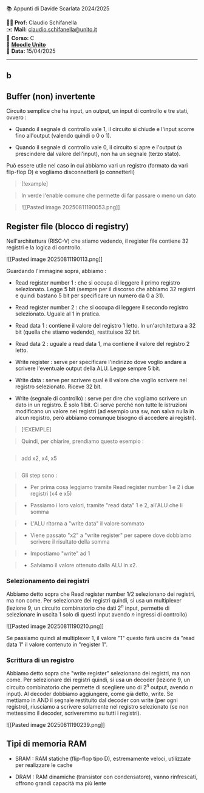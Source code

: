 📚 Appunti di Davide Scarlata 2024/2025

**👨‍🏫 Prof:** Claudio Schifanella  
✉️ **Mail:** [claudio.schifanella@unito.it](mailto:claudio.schifanella@unito.it)  
📌 **Corso:** C  
🔗 **[Moodle Unito](https://informatica.i-learn.unito.it/course/view.php?id=3106)**  
📅 **Data:** 15/04/2025

---

## b  

## Buffer (non) invertente

Circuito semplice che ha input, un output, un input di controllo e tre stati, ovvero :

- Quando il segnale di controllo vale 1, il circuito si chiude e l'input scorre fino all'output (valendo quindi o 0 o 1).

- Quando il segnale di controllo vale 0, il circuito si apre e l'output (a prescindere dal valore dell'input), non ha un segnale (terzo stato).

Può essere utile nel caso in cui abbiamo vari un registro (formato da vari flip-flop D) e vogliamo disconnetterli (o connetterli)

> [!example]

> In verde l'enable comune che permette di far passare o meno un dato

> ![[Pasted image 20250811190053.png]]

  

## Register file (blocco di registry)

Nell'architettura (RISC-V) che stiamo vedendo, il register file contiene 32 registri e la logica di controllo.

![[Pasted image 20250811190113.png]]

Guardando l'immagine sopra, abbiamo :

- Read register number 1 : che si occupa di leggere il primo registro selezionato. Legge 5 bit (sempre per il discorso che abbiamo 32 registri e quindi bastano 5 bit per specificare un numero da 0 a 31).

- Read register number 2 : che si occupa di leggere il secondo registro selezionato. Uguale al 1 in pratica.

- Read data 1 : contiene il valore del registro 1 letto. In un'architettura a 32 bit (quella che stiamo vedendo), restituisce 32 bit.

- Read data 2 : uguale a read data 1, ma contiene il valore del registro 2 letto.

- Write register : serve per specificare l'indirizzo dove voglio andare a scrivere l'eventuale output della ALU. Legge sempre 5 bit.

- Write data : serve per scrivere qual è il valore che voglio scrivere nel registro selezionato. Riceve 32 bit.

- Write (segnale di controllo) : serve per dire che vogliamo scrivere un dato in un registro. È solo 1 bit. Ci serve perché non tutte le istruzioni modificano un valore nei registri (ad esempio una sw, non salva nulla in alcun registro, però abbiamo comunque bisogno di accedere ai registri).

  

> [!EXEMPLE]

> Quindi, per chiarire, prendiamo questo esempio :

> ```assembly

> add x2, x4, x5

> ```

> Gli step sono :

> - Per prima cosa leggiamo tramite Read register number 1 e 2 i due registri (x4 e x5)

> - Passiamo i loro valori, tramite "read data" 1 e 2, all'ALU che li somma

> - L'ALU ritorna a "write data" il valore sommato

> - Viene passato "x2" a "write register" per sapere dove dobbiamo scrivere il risultato della somma

> - Impostiamo "write" ad 1

> - Salviamo il valore ottenuto dalla ALU in x2.

  

### Selezionamento dei registri

Abbiamo detto sopra che Read register number 1/2 selezionano dei registri, ma non come. Per selezionare dei registri quindi, si usa un multiplexer (lezione 9, un circuito combinatorio che dati $2^n$ input, permette di selezionare in uscita 1 solo di questi input avendo $n$ ingressi di controllo)

![[Pasted image 20250811190210.png]]

Se passiamo quindi al multiplexer 1, il valore "1" questo farà uscire da "read data 1" il valore contenuto in "register 1".

### Scrittura di un registro

Abbiamo detto sopra che "write register" selezionano dei registri, ma non come. Per selezionare dei registri quindi, si usa un decoder (lezione 9, un circuito combinatorio che permette di scegliere uno di $2^n$ output, avendo $n$ input). Al decoder dobbiamo aggiungere, come già detto, write. Se mettiamo in AND il segnale restituito dal decoder con write (per ogni registro), riusciamo a scrivere solamente nel registro selezionato (se non mettessimo il decoder, scriveremmo su tutti i registri).

![[Pasted image 20250811190239.png]]

## Tipi di memoria RAM

- SRAM : RAM statiche (flip-flop tipo D), estremamente veloci, utilizzate per realizzare le cache

- DRAM : RAM dinamiche (transistor con condensatore), vanno rinfrescati, offrono grandi capacità ma più lente